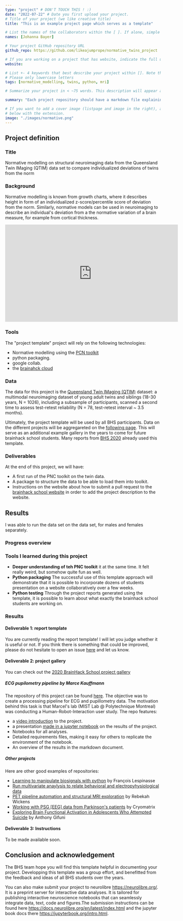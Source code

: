 ```yaml
---
type: "project" # DON'T TOUCH THIS ! :)
date: "2022-07-22" # Date you first upload your project.
# Title of your project (we like creative title)
title: "This is an example project page which serves as a template"

# List the names of the collaborators within the [ ]. If alone, simple put your name within []
names: [Johanna Bayer]

# Your project GitHub repository URL
github_repo: https://github.com/likeajumprope/normative_twins_project

# If you are working on a project that has website, indicate the full url including "https://" below or leave it empty.
website:

# List +- 4 keywords that best describe your project within []. Note that the project summary also involves a number of key words. Those are listed on top of the [github repository](https://github.com/PSY6983-2021/project_template), click `manage topics`.
# Please only lowercase letters
tags: [normative_modelling, twins, python, mri]

# Summarize your project in < ~75 words. This description will appear at the top of your page and on the list page with other projects..

summary: "Each project repository should have a markdown file explaining the background and objectives of the project, as well as a summary of the results, and links to the different deliverables of the project. Project reports are incorporated in the BHS [website](https://psy6983.brainhackmtl.org/project)."

# If you want to add a cover image (listpage and image in the right), add it to your directory and indicate the name
# below with the extension.
image: "./images/normative.png"
---
```

<!-- This is an html comment and this won't appear in the rendered page. You are now editing the "content" area, the core of your description. Everything that you can do in markdown is allowed below. We added a couple of comments to guide your through documenting your progress. -->

## Project definition

### Title
Normative modelling on structural neuroimaging data from the Queensland Twin IMaging (QTIM) data set to compare individualized deviations of twins from the norm
### Background

Normative modelling is known from growth charts, where it describes height in form of an individualized z-score/percentile score of deviation from the norm.
Similarly, normative models can be used in neuroimaging to describe an individual's deviation from a the normative variation of a  brain measure, for example from cortical thickness.


<!--Inspired by the [Recurse Centre](https://www.recurse.com/) initiative (formally known as the "hacker school"), Brainhack School was established in 2018 with the mission to train students from multidisciplinary backgrounds to a panoply of reproducible tools for neural data science, using a project-based approach. Following an initial 3-weeks long pilot, a 4th week was added with an intensive bootcamp, so that students could choose what tools to learn more deeply in their projects. As the course became integrated in standard curriculum at different universities, the formula seemed to be working. In order to streamline the different stages of the project, some standard template and milestones needed to be incorporated in a github-based workflow. The "project template" project (which is also our first BHS meta-project) aims at establishing such a standardized template. You can check the following [video](https://youtu.be/PTYs_JFKsHI) where Pierre Bellec gives an overview of the Brainhack school.-->

<iframe width="560" height="315" src="https://www.youtube.com/embed/PTYs_JFKsHI" frameborder="0" allow="accelerometer; autoplay; encrypted-media; gyroscope; picture-in-picture" allowfullscreen></iframe>

### Tools

The "project template" project will rely on the following technologies:
 * Normative modelling using the [PCN toolkit](https://github.com/amarquand/PCNtoolkit)
 * python packaging.
 * google collab.
 * the [brainahck cloud](https://brainhack.org/brainhack_cloud/)

### Data

The data for this project  is the [Queensland Twin IMaging (QTIM)](https://openneuro.org/datasets/ds004169/versions/1.0.5) dataset: a multimodal neuroimaging dataset of young adult twins and siblings (18-30 years, N = 1026), including a subsample of participants, scanned a second time to assess test-retest reliability (N = 78, test-retest interval ~ 3.5 months).

Ultimately, the project template will be used by all BHS participants. Data on the different projects will be aggregareted on the [following page](https://psy6983.brainhackmtl.org/project). This will serve as an additional example gallery in the years to come for future brainhack school students. Many reports from [BHS 2020](https://github.com/brainhack-school2020) already used this template.

### Deliverables

At the end of this project, we will have:
 - A first run  of the PNC toolkit on the twin data.
 - A package to structure the data to be able to load them into toolkit.
 - Instructions on the website about how to submit a pull request to the [brainhack school website](https://github.com/PSY6983-2021) in order to add the project description to the website.

## Results

I was able to run the data set on the data set, for males and females separately.




### Progress overview



### Tools I learned during this project

 * **Deeper understanding of teh PNC toolkit**  it at the same time. It felt really weird, but somehow quite fun as well.
 * **Python packaging** The successful use of this template approach will demonstrate that it is possible to incorporate dozens of students presentation on a website collaboratively over a few weeks.
 * **Python testing** Through the project reports generated using the template, it is possible to learn about what exactly the brainhack school students are working on.

### Results

#### Deliverable 1: report template

You are currently reading the report template! I will let you judge whether it is useful or not. If you think there is something that could be improved, please do not hesitate to open an issue [here](https://github.com/PSY6983-2021/project_template/issues/) and let us know.

#### Deliverable 2: project gallery

You can check out the [2020 BrainHack School project gallery](https://psy6983.brainhackmtl.org/project/)

##### ECG pupilometry pipeline by Marce Kauffmann

The repository of this project can be found [here](https://github.com/mtl-brainhack-school-2019/ecg_pupillometry_pipeline_kaufmann). The objective was to create a processing pipeline for ECG and pupillometry data. The motivation behind this task is that Marcel's lab (MIST Lab @ Polytechnique Montreal) was conducting a Human-Robot-Interaction user study. The repo features:
 * a [video introduction](http://www.youtube.com/watch/8ZVCNeX42_A) to the project.
 * a presentation [made in a jupyter notebook](https://github.com/mtl-brainhack-school-2019/ecg_pupillometry_pipeline_kaufmann/blob/master/BrainHackPresentation.ipynb) on the results of the project.
 * Notebooks for all analyses.
 * Detailed requirements files, making it easy for others to replicate the environment of the notebook.
 * An overview of the results in the markdown document.

##### Other projects
Here are other good examples of repositories:
- [Learning to manipulate biosignals with python](https://github.com/mtl-brainhack-school-2019/franclespinas-biosignals) by François Lespinasse
- [Run multivariate anaylysis to relate behavioral and electropyhysiological data](https://github.com/mtl-brainhack-school-2019/PLS_PV_Behaviour)
- [PET pipeline automation and structural MRI exploration](https://github.com/mtl-brainhack-school-2019/rwickens-sMRI-PET) by Rebekah Wickens
- [Working with PSG [EEG] data from Parkinson's patients](https://github.com/mtl-brainhack-school-2019/Soraya-sleep-data-in-PD-patients) by Cryomatrix
- [Exploring Brain Functional Activation in Adolescents Who Attempted Suicide](https://github.com/mtl-brainhack-school-2019/Anthony-Gifuni-repo) by Anthony Gifuni

#### Deliverable 3: Instructions

 To be made available soon.

## Conclusion and acknowledgement

The BHS team hope you will find this template helpful in documenting your project. Developping this template was a group effort, and benefitted from the feedback and ideas of all BHS students over the years.

You can also make submit your project to neurolibre https://neurolibre.org/. It is a preprint server for interactive data analyses. It is tailored for publishing interactive neuroscience notebooks that can seamlessly integrate data, text, code and figures.The submission instructions can be found here https://docs.neurolibre.org/en/latest/index.html and the jupyter book docs there https://jupyterbook.org/intro.html.

